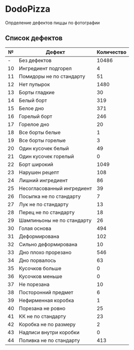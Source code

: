 # DodoPizza
Опрделение дефектов пиццы по фотографии

## Список дефектов
| № | Дефект  | Количество |
| ------------- | ------------- | ------------- |
| - | Без дефектов | 10486 |
| 10 | Ингредиент подгорел | 4 |
| 11 | Помидоры не по стандарту | 51 |
| 12 | Нет пупырок | 1480 |
| 13 | Борты гладкие | 30 |
| 14 | Белый борт | 319 |
| 15 | Белое дно | 371 |
| 16 | Горелый борт | 246 |
| 17 | Горелое дно | 20 |
| 18 | Все борты белые | 1 |
| 19 | Все борты горелые | 3 |
| 20 | Один кусочек белый | 49 |
| 21 | Один кусочек горелый | 0 |
| 22 | Борт широкий | 1049 |
| 23 | Нарушен рецепт | 108 |
| 24 | Лишний ингредиент | 86 |
| 25 | Несогласованный ингредиент | 39 |
| 26 | Посыпка не по стандарту | 7 |
| 27 | Лук не по стандарту | 13 |
| 28 | Перец не по стандарту | 18 |
| 29 | Шампиньоны не по стандарту | 26 |
| 30 | Голая основа | 494 |
| 31 | Деформирована | 102 |
| 32 | Сильно деформирована | 10 |
| 33 | Дно плохо прорезано | 546 |
| 34 | Дно порвалось | 63 |
| 35 | Кусочков больше | 0 |
| 36 | Кусочков меньше | 0 |
| 37 | Не порезана | 10 |
| 38 | Посторонний предмет | 6 |
| 39 | Нефирменная коробка | 1 |
| 40 | Порезана не ровно | 25 |
| 41 | КК не по стандарту | 23 |
| 42 | Коробка не по размеру | 2 |
| 43 | Надписи внутри коробки | 0 |
| 44 | Поливка не по стандарту | 413 |

